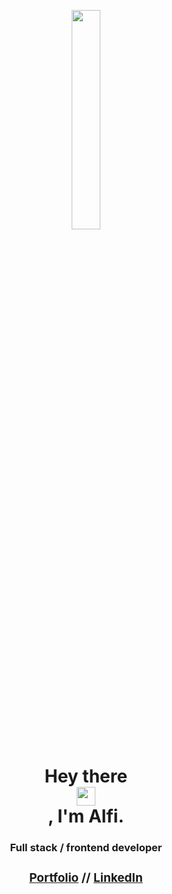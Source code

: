 <p align="center">
  <img width="30%" height="auto" src="https://alfi-naim.github.io/Portfolio/static/media/developer.b57c68b64290cc77f520a40882987e1e.svg"/>
</p>
<h1 align="center" dir="auto">Hey there
      <img style="display: block;-webkit-user-select: none;margin: auto; height:30px; width:30px" src="https://raw.githubusercontent.com/MartinHeinz/MartinHeinz/master/wave.gif">, I'm Alfi.</h1>
      <h3 align="center">Full stack / frontend developer</h3>
<h3 style="font-size: 19px;" align="center">
    <a href="https://alfi-naim.github.io/Portfolio/">Portfolio</a>   // 
    <a href="https://www.linkedin.com/in/alfi-naim">LinkedIn</a>
</h3>
<!--
**Alfi-Naim/alfi-naim** is a ✨ _special_ ✨ repository because its `README.md` (this file) appears on your GitHub profile.

Here are some ideas to get you started:

- 🔭 I’m currently working on ...
- 🌱 I’m currently learning ...
- 👯 I’m looking to collaborate on ...
- 🤔 I’m looking for help with ...
- 💬 Ask me about ...
- 📫 How to reach me: ...
- 😄 Pronouns: ...
- ⚡ Fun fact: ...
-->
